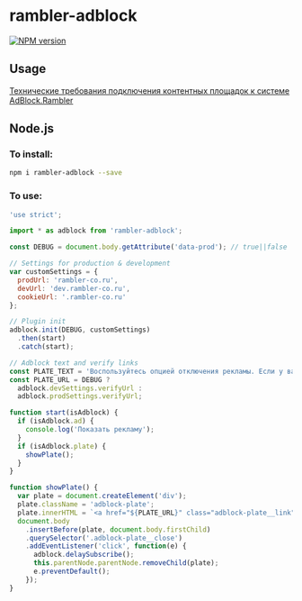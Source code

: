 # rambler-adblock
[![NPM version](https://img.shields.io/npm/v/rambler-adblock.svg)](https://www.npmjs.com/package/rambler-adblock)

## Usage

[Технические требования подключения контентных площадок к системе AdBlock.Rambler](https://confluence.rambler-co.ru/pages/viewpage.action?pageId=22874571)

## Node.js

### To install:

```sh
npm i rambler-adblock --save
```

### To use:

```js
'use strict';

import * as adblock from 'rambler-adblock';

const DEBUG = document.body.getAttribute('data-prod'); // true||false

// Settings for production & development
var customSettings = {
  prodUrl: 'rambler-co.ru',
  devUrl: 'dev.rambler-co.ru',
  cookieUrl: '.rambler-co.ru'
};

// Plugin init
adblock.init(DEBUG, customSettings)
  .then(start)
  .catch(start);

// Adblock text and verify links
const PLATE_TEXT = 'Воспользуйтесь опцией отключения рекламы. Если у вас она уже активирована, то нажмите сюда.';
const PLATE_URL = DEBUG ?
  adblock.devSettings.verifyUrl :
  adblock.prodSettings.verifyUrl;

function start(isAdblock) {
  if (isAdblock.ad) {
    console.log('Показать рекламу');
  }
  if (isAdblock.plate) {
    showPlate();
  }
}

function showPlate() {
  var plate = document.createElement('div');
  plate.className = 'adblock-plate';
  plate.innerHTML = `<a href="${PLATE_URL}" class="adblock-plate__link">${PLATE_TEXT}</a><span class="adblock-plate__close"></span>`;
  document.body
    .insertBefore(plate, document.body.firstChild)
    .querySelector('.adblock-plate__close')
    .addEventListener('click', function(e) {
      adblock.delaySubscribe();
      this.parentNode.parentNode.removeChild(plate);
      e.preventDefault();
    });
}
```
